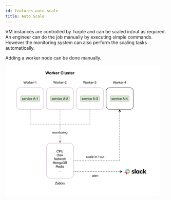 ```yaml
---
id: features-auto-scale
title: Auto Scale
---
```



VM instances are controlled by Turple and can be scaled in/out as required. An engineer can do the job manually by executing simple commands. However the monitoring system can also perform the scaling tasks automatically.

Adding a worker node can be done manually.

<img src="/guide/img/turple14.png" alt="" width="480"/>

